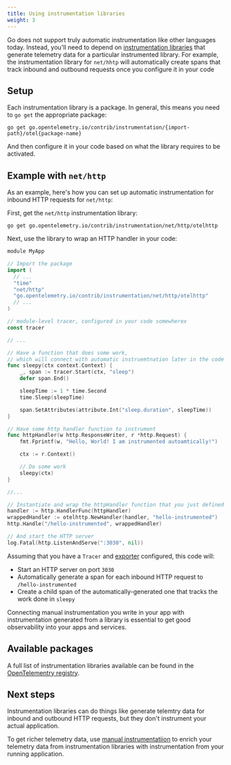 ```yaml
---
title: Using instrumentation libraries
weight: 3
---
```


Go does not support truly automatic instrumentation like other languages today. Instead, you'll need to depend on [instrumentation libraries](https://opentelemetry.io/docs/reference/specification/glossary/#instrumentation-library) that generate telemetry data for a particular instrumented library. For example, the instrumentation library for `net/hhtp` will automatically create spans that track inbound and outbound requests once you configure it in your code

## Setup

Each instrumentation library is a package. In general, this means you need to `go get` the appropriate package:

```console
go get go.opentelemetry.io/contrib/instrumentation/{import-path}/otel{package-name}
```

And then configure it in your code based on what the library requires to be activated.

## Example with `net/http`

As an example, here's how you can set up automatic instrumentation for inbound HTTP requests for `net/http`:

First, get the `net/http` instrumentation library:

```console
go get go.opentelemetry.io/contrib/instrumentation/net/http/otelhttp
```

Next, use the library to wrap an HTTP handler in your code:

```go
module MyApp

// Import the package
import (
  // ...
  "time"
  "net/http"
  "go.opentelemetry.io/contrib/instrumentation/net/http/otelhttp"
  // ...
)

// module-level tracer, configured in your code somewherex
const tracer

// ...

// Have a function that does some work,
// which will connect with automatic instruemtnation later in the code
func sleepy(ctx context.Context) {
    _, span := tracer.Start(ctx, "sleep")
    defer span.End()

    sleepTime := 1 * time.Second
    time.Sleep(sleepTime)

    span.SetAttributes(attribute.Int("sleep.duration", sleepTime))
}

// Have some http handler function to instrument
func httpHandler(w http.ResponseWriter, r *http.Request) {
    fmt.Fprintf(w, "Hello, World! I am instrumented autoamtically!")

    ctx := r.Context()

    // Do some work
    sleepy(ctx)
}

//...

// Instantiate and wrap the httpHandler function that you just defined
handler := http.HandlerFunc(httpHandler)
wrappedHandler := otelhttp.NewHandler(handler, "hello-instrumented")
http.Handle("/hello-instrumented", wrappedHandler)

// And start the HTTP server
log.Fatal(http.ListenAndServe(":3030", nil))
```

Assuming that you have a `Tracer` and [exporter](exporting_data.md) configured, this code will:

* Start an HTTP server on port `3030`
* Automatically generate a span for each inbound HTTP request to `/hello-instrumented`
* Create a child span of the automatically-generated one that tracks the work done in `sleepy`

Connecting manual instrumentation you write in your app with instrumentation generated from a library is essential to get good observability into your apps and services.

## Available packages

A full list of instrumentation libraries available can be found in the [OpenTelementry registry](https://opentelemetry.io/registry/?language=go&component=instrumentation).

## Next steps

Instrumentation libraries can do things like generate telemtry data for inbound and outbound HTTP requests, but they don't instrument your actual application.

To get richer telemetry data, use [manual instrumentatiion](instrumentation.md) to enrich your telemetry data from instrumentation libraries with instrumentation from your running application.
